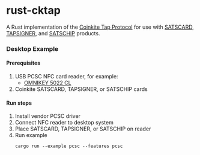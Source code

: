 # rust-cktap

A Rust implementation of the [Coinkite Tap Protocol](https://github.com/coinkite/coinkite-tap-proto) 
for use with [SATSCARD], [TAPSIGNER], and [SATSCHIP] products.

### Desktop Example

#### Prerequisites

1. USB PCSC NFC card reader, for example:  
   * [OMNIKEY 5022 CL](https://www.hidglobal.com/products/omnikey-5022-reader)
3. Coinkite SATSCARD, TAPSIGNER, or SATSCHIP cards

#### Run steps

1. Install vendor PCSC driver
2. Connect NFC reader to desktop system
3. Place SATSCARD, TAPSIGNER, or SATSCHIP on reader
4. Run example
   ```
   cargo run --example pcsc --features pcsc
   ```

[SATSCARD]: https://satscard.com/
[TAPSIGNER]: https://tapsigner.com/
[SATSCHIP]: https://satschip.com/